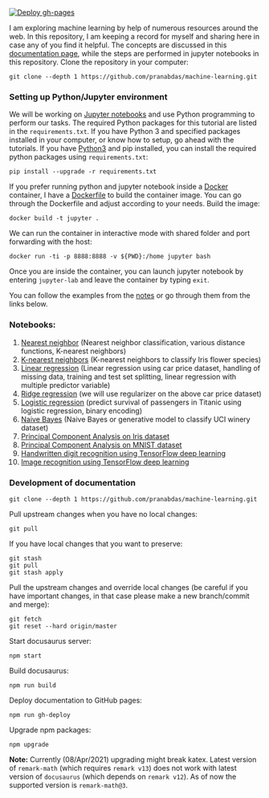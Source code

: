 [![Deploy gh-pages](https://github.com/EngrBilal777/machine-learning/actions/workflows/deploy-gh-pages-1.yml/badge.svg)](https://github.com/EngrBilal777/machine-learning/actions/workflows/deploy-gh-pages-1.yml)

I am exploring machine learning by help of numerous resources around the web. In
this repository, I am keeping a record for myself and sharing here in case any
of you find it helpful. The concepts are discussed in this [documentation page](
https://pranabdas.github.io/machine-learning/), while the steps are performed in
jupyter notebooks in this repository. Clone the repository in your computer:

```console
git clone --depth 1 https://github.com/pranabdas/machine-learning.git
```

### Setting up Python/Jupyter environment
We will be working on [Jupyter notebooks](https://jupyter.org) and use Python
programming to perform our tasks. The required Python packages for this tutorial
are listed in the `requirements.txt`. If you have Python 3 and specified
packages installed in your computer, or know how to setup, go ahead with the
tutorials. If you have [Python3](https://www.python.org) and pip installed, you
can install the required python packages using `requirements.txt`:
```console
pip install --upgrade -r requirements.txt
```

If you prefer running python and jupyter notebook inside a [Docker](
https://www.docker.com) container, I have a [Dockerfile](./Dockerfile) to build
the container image. You can go through the Dockerfile and adjust according to
your needs. Build the image:

```console
docker build -t jupyter .
```

We can run the container in interactive mode with shared folder and port
forwarding with the host:

```console
docker run -ti -p 8888:8888 -v ${PWD}:/home jupyter bash
```

Once you are inside the container, you can launch jupyter notebook by entering
`jupyter-lab` and leave the container by typing `exit`.

You can follow the examples from the [notes](
https://pranabdas.github.io/machine-learning/docs/) or go through them from the
links below.

### Notebooks:
1.  [Nearest neighbor](./notebooks/01-nn-handwriting-recognition.ipynb) (Nearest
    neighbor classification, various distance functions, K-nearest neighbors)
2.  [K-nearest neighbors](./notebooks/02-knn-iris-dataset.ipynb)
    (K-nearest neighbors to classify Iris flower species)
3.  [Linear regression](./notebooks/03-linear-regression.ipynb)
    (Linear regression using car price dataset, handling of missing data,
    training and test set splitting, linear regression with multiple predictor
    variable)
4.  [Ridge regression](./notebooks/04-ridge-regression.ipynb) (we
    will use regularizer on the above car price dataset)
5.  [Logistic regression](./notebooks/05-logistic-regression-titanic.ipynb)
    (predict survival of passengers in Titanic using logistic regression, binary
    encoding)
6.  [Naive Bayes](./notebooks/06-naive-bayes-uci-winery-dataset.ipynb) (Naive
    Bayes or generative model to classify UCI winery dataset)
7.  [Principal Component Analysis on Iris dataset](
    ./notebooks/07-pca-iris-dataset.ipynb)
8.  [Principal Component Analysis on MNIST dataset](
    ./notebooks/08-pca-mnist-dataset.ipynb)
9.  [Handwritten digit recognition using TensorFlow deep learning](
    ./notebooks/09-deep-learning-tf-hw-digit.ipynb)
10. [Image recognition using TensorFlow deep learning](
    ./notebooks/10-deep-learning-tf-obj-recognition.ipynb)

### Development of documentation
```console
git clone --depth 1 https://github.com/pranabdas/machine-learning.git
```

Pull upstream changes when you have no local changes:
```console
git pull
```

If you have local changes that you want to preserve:
```console
git stash
git pull
git stash apply
```

Pull the upstream changes and override local changes (be careful if you have
important changes, in that case please make a new branch/commit and merge):
```console
git fetch
git reset --hard origin/master
```

Start docusaurus server:
```console
npm start
```

Build docusaurus:
```console
npm run build
```

Deploy documentation to GitHub pages:
```console
npm run gh-deploy
```

Upgrade npm packages:
```console
npm upgrade
```
**Note:** Currently (08/Apr/2021) upgrading might break katex. Latest version of
`remark-math` (which requires `remark v13`) does not work with latest version of
`docusaurus` (which depends on `remark v12`). As of now the supported version is
`remark-math@3`.
